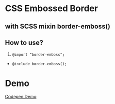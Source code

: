 # CSS Embossed Border 
## with SCSS mixin border-emboss()

## How to use?
1. <code>@import "border-emboss";</code>
- <code>@include border-emboss();</code>

# Demo 
[Codepen Demo](http://codepen.io/Belyash/pen/JomEEe)